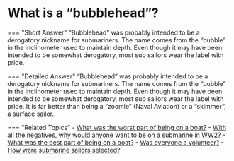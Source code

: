 # What is a “bubblehead”?


=== "Short Answer"
    “Bubblehead” was probably intended to be a derogatory nickname for submariners. The name comes from the “bubble” in the inclinometer used to maintain depth. Even though it may have been intended to be somewhat derogatory, most sub sailors wear the label with pride.

=== "Detailed Answer"
    “Bubblehead” was probably intended to be a derogatory nickname for submariners.  The name comes from the “bubble” in the inclinometer used to maintain depth.  Even though it may have been intended to be somewhat derogatory, most sub sailors wear the label with pride.  It is far better than being a “zoomie” (Naval Aviation) or a “skimmer”, a surface sailor.

=== "Related Topics"
    - [What was the worst part of being on a boat?](./what-was-the-worst-part-of-being-on-a-boat.md)
    - [With all the negatives, why would anyone want to be on a submarine in WW2?](./with-all-the-negatives-why-would-anyone-want-to-be-on-a-submarine-in-ww2.md)
    - [What was the best part of being on a boat?](./what-was-the-best-part-of-being-on-a-boat.md)
    - [Was everyone a volunteer?](./was-everyone-a-volunteer.md)
    - [How were submarine sailors selected?](./how-were-submarine-sailors-selected.md)
